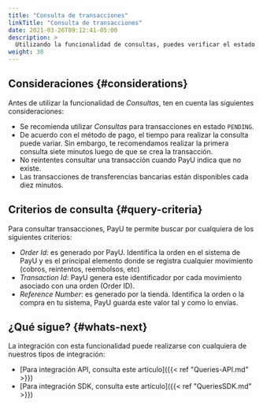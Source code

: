 ```yaml
---
title: "Consulta de transacciones"
linkTitle: "Consulta de transacciones"
date: 2021-03-26T09:12:41-05:00
description: >
  Utilizando la funcionalidad de consultas, puedes verificar el estado de las órdenes realizadas junto con sus transacciones. 
weight: 30
---
```


## Consideraciones {#considerations}
Antes de utilizar la funcionalidad de _Consultas_, ten en cuenta las siguientes consideraciones:

* Se recomienda utilizar _Consultas_ para transacciones en estado `PENDING`.
* De acuerdo con el método de pago, el tiempo para realizar la consulta puede variar. Sin embargo, te recomendamos realizar la primera consulta siete minutos luego de que se crea la transacción.
* No reintentes consultar una transacción cuando PayU indica que no existe.
* Las transacciones de transferencias bancarias están disponibles cada diez minutos.

## Criterios de consulta {#query-criteria}
Para consultar transacciones, PayU te permite buscar por cualquiera de los siguientes criterios:

* *Order Id*: es generado por PayU. Identifica la orden en el sistema de PayU y es el principal elemento donde se registra cualquier movimiento (cobros, reintentos, reembolsos, etc)
* *Transaction Id*: PayU genera este identificador por cada movimiento asociado con una orden (Order ID).
* *Reference Number*: es generado por la tienda. Identifica la orden o la compra en tu sistema, PayU guarda este valor tal y como lo envías.

## ¿Qué sigue? {#whats-next}
La integración con esta funcionalidad puede realizarse con cualquiera de nuestros tipos de integración:

* [Para integración API, consulta este artículo]({{< ref "Queries-API.md" >}})
* [Para integración SDK, consulta este artículo]({{< ref "QueriesSDK.md" >}})